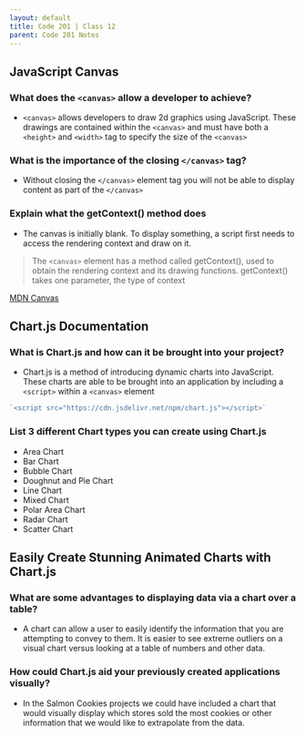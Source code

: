 ```yaml
---
layout: default
title: Code 201 | Class 12
parent: Code 201 Notes
---
```


## JavaScript Canvas

### What does the `<canvas>` allow a developer to achieve?

* `<canvas>` allows developers to draw 2d graphics using JavaScript. These drawings are contained within the `<canvas>` and must have both a `<height>` and `<width>` tag to specify the size of the `<canvas>`

### What is the importance of the closing `</canvas>` tag?

* Without closing the `</canvas>` element tag you will not be able to display content as part of the `</canvas>`  

### Explain what the getContext() method does

* The canvas is initially blank. To display something, a script first needs to access the rendering context and draw on it.

> The `<canvas>` element has a method called getContext(), used to obtain the rendering context and its drawing functions. getContext() takes one parameter, the type of context

[MDN Canvas](https://developer.mozilla.org/en-US/docs/Web/API/Canvas_API/Tutorial/Basic_usage)

## Chart.js Documentation

### What is Chart.js and how can it be brought into your project?

* Chart.js is a method of introducing dynamic charts into JavaScript. These charts are able to be brought into an application by including a `<script>` within a `<canvas>` element

```js
`<script src="https://cdn.jsdelivr.net/npm/chart.js"></script>`
```

### List 3 different Chart types you can create using Chart.js

* Area Chart
* Bar Chart
* Bubble Chart
* Doughnut and Pie Chart
* Line Chart
* Mixed Chart
* Polar Area Chart
* Radar Chart
* Scatter Chart

## Easily Create Stunning Animated Charts with Chart.js

### What are some advantages to displaying data via a chart over a table?

* A chart can allow a user to easily identify the information that you are attempting to convey to them. It is easier to see extreme outliers on a visual chart versus looking at a table of numbers and other data.

### How could Chart.js aid your previously created applications visually?

* In the Salmon Cookies projects we could have included a chart that would visually display which stores sold the most cookies or other information that we would like to extrapolate from the data.
